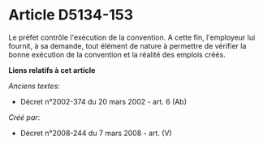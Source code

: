 # Article D5134-153

Le préfet contrôle l'exécution de la convention. A cette fin, l'employeur lui fournit, à sa demande, tout élément de nature à
permettre de vérifier la bonne exécution de la convention et la réalité des emplois créés.

**Liens relatifs à cet article**

_Anciens textes_:

  - Décret n°2002-374 du 20 mars 2002 - art. 6 (Ab)

_Créé par_:

  - Décret n°2008-244 du 7 mars 2008 - art. (V)
